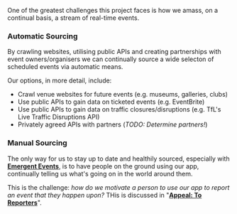 One of the greatest challenges this project faces is how we amass, on a continual basis, a stream of real-time events.

### Automatic Sourcing

By crawling websites, utilising public APIs and creating partnerships with event owners/organisers we can continually source a wide selecton of scheduled events via automatic means.

Our options, in more detail, include:

 * Crawl venue websites for future events (e.g. museums, galleries, clubs)
 * Use public APIs to gain data on ticketed events (e.g. EventBrite)
 * Use public APIs to gain data on traffic closures/disruptions (e.g. TfL's Live Traffic Disruptions API)
 * Privately agreed APIs with partners (*TODO: Determine partners!*)

### Manual Sourcing

The only way for us to stay up to date and healthily sourced, especially with **[Emergent Events](/Glossary/Emergent_Event)**, is to have people on the ground using our app, continually telling us what's going on in the world around them.

This is the challenge: *how do we motivate a person to use our app to report an event that they happen upon?* THis is discussed in "**[Appeal: To Reporters](Appeal/To_Reporters)**".